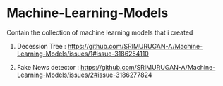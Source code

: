 # Machine-Learning-Models
Contain the collection of machine learning models  that i created 

1. Decession Tree  :   https://github.com/SRIMURUGAN-A/Machine-Learning-Models/issues/1#issue-3186254110

2. Fake News detector  :  https://github.com/SRIMURUGAN-A/Machine-Learning-Models/issues/2#issue-3186277824
